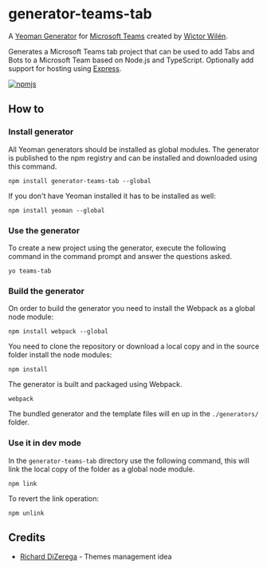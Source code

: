 # generator-teams-tab

A [Yeoman Generator](http://yeoman.io/) for [Microsoft Teams](https://teams.microsoft.com) created by [Wictor Wilén](http://twitter.com/wictor).

Generates a Microsoft Teams tab project that can be used to add Tabs and Bots to a Microsoft Team based on Node.js and TypeScript. Optionally add support for hosting using [Express](http://expressjs.com/).

[![npmjs](https://nodei.co/npm/generator-teams-tab.png?downloads=true&downloadRank=true&stars=true)](https://www.npmjs.com/package/generator-teams-tab)

## How to

### Install generator

All Yeoman generators should be installed as global modules. The generator is published to the npm registry and can be installed and downloaded using this command.

``` Shell
npm install generator-teams-tab --global
```

If you don't have Yeoman installed it has to be installed as well:

``` Shell
npm install yeoman --global
```

### Use the generator

To create a new project using the generator, execute the following command in the command prompt and answer the questions asked.

``` Shell
yo teams-tab
```

### Build the generator

On order to build the generator you need to install the Webpack as a global node module:

``` Shell
npm install webpack --global
```

You need to clone the repository or download a local copy and in the source folder install the node modules:

``` Shell
npm install
```

The generator is built and packaged using Webpack.

``` Shell
webpack
```

The bundled generator and the template files will en up in the `./generators/` folder.

### Use it in dev mode

In the `generator-teams-tab` directory use the following command, this will link the local copy of the folder as a global node module.

``` Shell
npm link
```

To revert the link operation:

``` Shell
npm unlink
```

## Credits

* [Richard DiZerega](https://blogs.msdn.microsoft.com/richard_dizeregas_blog/2017/02/07/microsoft-teams-and-custom-tab-theme/) - Themes management idea